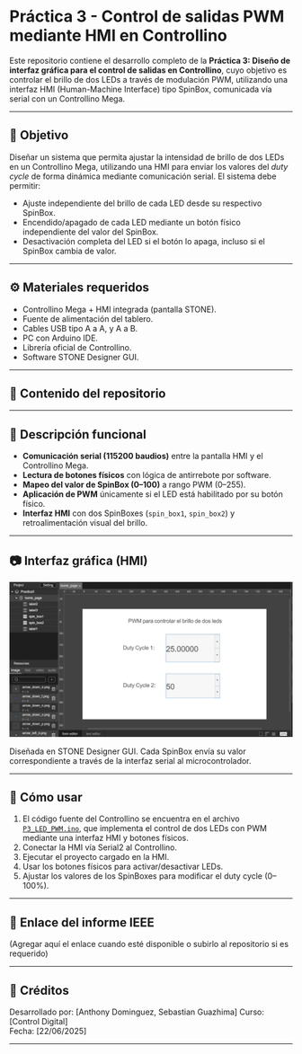 # Práctica 3 - Control de salidas PWM mediante HMI en Controllino

Este repositorio contiene el desarrollo completo de la **Práctica 3: Diseño de interfaz gráfica para el control de salidas en Controllino**, cuyo objetivo es controlar el brillo de dos LEDs a través de modulación PWM, utilizando una interfaz HMI (Human-Machine Interface) tipo SpinBox, comunicada vía serial con un Controllino Mega.

---

## 🎯 Objetivo

Diseñar un sistema que permita ajustar la intensidad de brillo de dos LEDs en un Controllino Mega, utilizando una HMI para enviar los valores del *duty cycle* de forma dinámica mediante comunicación serial. El sistema debe permitir:

- Ajuste independiente del brillo de cada LED desde su respectivo SpinBox.
- Encendido/apagado de cada LED mediante un botón físico independiente del valor del SpinBox.
- Desactivación completa del LED si el botón lo apaga, incluso si el SpinBox cambia de valor.

---

## ⚙️ Materiales requeridos

- Controllino Mega + HMI integrada (pantalla STONE).
- Fuente de alimentación del tablero.
- Cables USB tipo A a A, y A a B.
- PC con Arduino IDE.
- Librería oficial de Controllino.
- Software STONE Designer GUI.

---

## 🧩 Contenido del repositorio


---

## 📝 Descripción funcional

- **Comunicación serial (115200 baudios)** entre la pantalla HMI y el Controllino Mega.
- **Lectura de botones físicos** con lógica de antirrebote por software.
- **Mapeo del valor de SpinBox (0–100)** a rango PWM (0–255).
- **Aplicación de PWM** únicamente si el LED está habilitado por su botón físico.
- **Interfaz HMI** con dos SpinBoxes (`spin_box1`, `spin_box2`) y retroalimentación visual del brillo.

---

## 📷 Interfaz gráfica (HMI)

![Interfaz HMI PWM](imagen_hmi.jpg)

Diseñada en STONE Designer GUI. Cada SpinBox envía su valor correspondiente a través de la interfaz serial al microcontrolador.

---

## 🚀 Cómo usar

1. El código fuente del Controllino se encuentra en el archivo [`P3_LED_PWM.ino`](./P3_LED_PWM.ino), que implementa el control de dos LEDs con PWM mediante una interfaz HMI y botones físicos.
2. Conectar la HMI vía Serial2 al Controllino.
3. Ejecutar el proyecto cargado en la HMI.
4. Usar los botones físicos para activar/desactivar LEDs.
5. Ajustar los valores de los SpinBoxes para modificar el duty cycle (0–100%).

---

## 📎 Enlace del informe IEEE

(Agregar aquí el enlace cuando esté disponible o subirlo al repositorio si es requerido)

---

## 🔗 Créditos

Desarrollado por: [Anthony Dominguez, Sebastian Guazhima]
Curso: [Control Digital]  
Fecha: [22/06/2025]

---




